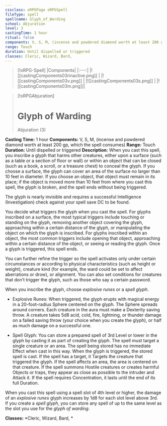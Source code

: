 ```yaml
---
cssclass: oRPGPage oRPGSpell
fileType: spell
spellname: Glyph_of_Warding
school: Abjuration
level: 3
castingTime: 1 hour
ritual: false
components: V, S, M, (incense and powdered diamond worth at least 200 gp, which the spell consumes)
range: Touch
duration: Until dispelled or triggered
classes: Cleric, Wizard, Bard,
---
```

> [!oRPG-Spell]
> |Components|
> |:---:|
> |![[castingComponents03rinactive.png]] |
> |![[castingComponents03v.png]] |
> |![[castingComponents03s.png]] |
> |![[castingComponents03m.png]]|

> [!oRPGAbjuration]
>#  Glyph of Warding
> Abjuration  (3)

**Casting Time:** 1 hour
**Components:** V, S, M, (incense and powdered diamond worth at least 200 gp, which the spell consumes)
**Range:** Touch
**Duration:**  Until dispelled or triggered
**Description:**
When you cast this spell, you inscribe a glyph that harms other creatures, either upon a surface (such as a table or a section of floor or wall) or within an object that can be closed (such as a book, a scroll, or a treasure chest) to conceal the glyph. If you choose a surface, the glyph can cover an area of the surface no larger than 10 feet in diameter. If you choose an object, that object must remain in its place; if the object is moved more than 10 feet from where you cast this spell, the glyph is broken, and the spell ends without being triggered.



 The glyph is nearly invisible and requires a successful Intelligence (Investigation) check against your spell save DC to be found.



 You decide what triggers the glyph when you cast the spell. For glyphs inscribed on a surface, the most typical triggers include touching or standing on the glyph, removing another object covering the glyph, approaching within a certain distance of the glyph, or manipulating the object on which the glyph is inscribed. For glyphs inscribed within an object, the most common triggers include opening that object, approaching within a certain distance of the object, or seeing or reading the glyph. Once a glyph is triggered, this spell ends.



 You can further refine the trigger so the spell activates only under certain circumstances or according to physical characteristics (such as height or weight), creature kind (for example, the ward could be set to affect aberrations or drow), or alignment. You can also set conditions for creatures that don’t trigger the glyph, such as those who say a certain password.



 When you inscribe the glyph, choose *explosive runes* or a *spell glyph*.



 * Explosive Runes: When triggered, the glyph erupts with magical energy in a 20-foot-radius Sphere centered on the glyph. The Sphere spreads around corners. Each creature in the aura must make a Dexterity saving throw. A creature takes 5d8 acid, cold, fire, lightning, or thunder damage on a failed saving throw (your choice when you create the glyph), or half as much damage on a successful one.

 * Spell Glyph: You can store a prepared spell of 3rd Level or lower in the glyph by casting it as part of creating the glyph. The spell must target a single creature or an area. The spell being stored has no immediate Effect when cast in this way. When the glyph is triggered, the stored spell is cast. If the spell has a target, it Targets the creature that triggered the glyph. If the spell affects an area, the area is centered on that creature. If the spell summons Hostile creatures or creates harmful Objects or traps, they appear as close as possible to the intruder and Attack it. If the spell requires Concentration, it lasts until the end of its full Duration.

When you cast this spell using a spell slot of 4th level or higher, the damage of an *explosive runes* glyph increases by 1d8 for each slot level above 3rd. If you create a *spell glyph*, you can store any spell of up to the same level as the slot you use for the *glyph of warding*.

**Classes:**  *Cleric, Wizard, Bard, *


